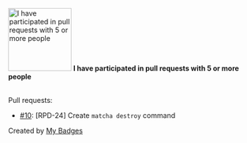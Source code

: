 <img src="https://my-badges.github.io/my-badges/pr-collaboration-5.png" alt="I have participated in pull requests with 5 or more people" title="I have participated in pull requests with 5 or more people" width="128">
<strong>I have participated in pull requests with 5 or more people</strong>
<br><br>

Pull requests:

- <a href="https://github.com/fuzzylabs/matcha/pull/10">#10</a>: [RPD-24] Create `matcha destroy` command


Created by <a href="https://github.com/my-badges/my-badges">My Badges</a>